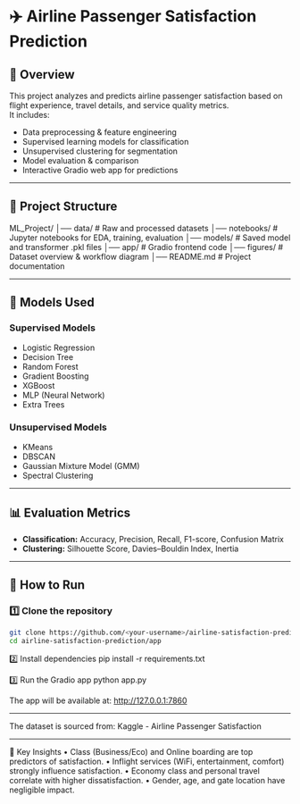 # ✈️ Airline Passenger Satisfaction Prediction

## 📖 Overview
This project analyzes and predicts airline passenger satisfaction based on flight experience, travel details, and service quality metrics.  
It includes:
- Data preprocessing & feature engineering
- Supervised learning models for classification
- Unsupervised clustering for segmentation
- Model evaluation & comparison
- Interactive Gradio web app for predictions

---

## 📂 Project Structure
ML_Project/
│── data/                 # Raw and processed datasets
│── notebooks/            # Jupyter notebooks for EDA, training, evaluation
│── models/               # Saved model and transformer .pkl files
│── app/                  # Gradio frontend code
│── figures/              # Dataset overview & workflow diagram
│── README.md             # Project documentation

---

## 🧠 Models Used
### **Supervised Models**
- Logistic Regression
- Decision Tree
- Random Forest
- Gradient Boosting
- XGBoost
- MLP (Neural Network)
- Extra Trees

### **Unsupervised Models**
- KMeans
- DBSCAN
- Gaussian Mixture Model (GMM)
- Spectral Clustering

---

## 📊 Evaluation Metrics
- **Classification:** Accuracy, Precision, Recall, F1-score, Confusion Matrix
- **Clustering:** Silhouette Score, Davies–Bouldin Index, Inertia

---

## 🚀 How to Run

### 1️⃣ Clone the repository
```bash
git clone https://github.com/<your-username>/airline-satisfaction-prediction.git
cd airline-satisfaction-prediction/app
```

2️⃣ Install dependencies
pip install -r requirements.txt

3️⃣ Run the Gradio app
python app.py

The app will be available at:
http://127.0.0.1:7860

---

The dataset is sourced from:
Kaggle - Airline Passenger Satisfaction

---

📌 Key Insights
	•	Class (Business/Eco) and Online boarding are top predictors of satisfaction.
	•	Inflight services (WiFi, entertainment, comfort) strongly influence satisfaction.
	•	Economy class and personal travel correlate with higher dissatisfaction.
	•	Gender, age, and gate location have negligible impact.
